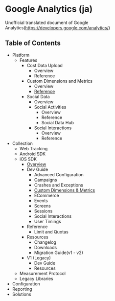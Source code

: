 Google Analytics (ja)
===================

Unofficial translated document of Google Analytics(https://developers.google.com/analytics/)


## Table of Contents

- Platform
    - Features
        - Cost Data Upload
            - Overview
            - Reference
        - Custom Dimensions and Metrics
            - Overview
            - [Reference](https://github.com/kshuin/google-analytics-ja/blob/master/Platform/Features/CustomDimensionsAndMetrics/reference.md)
        - Social Data
            - Overview
            - Social Activities
                - Overview
                - Reference
                - Social Data Hub
            - Social Interactions
                - Overview
                - Reference
- Collection
    - Web Tracking
    - Android SDK
    - iOS SDK
        - [Overview](https://github.com/kshuin/google-analytics-ja/blob/master/Collection/iOSSDK/overview.md)
        - Dev Guide
            - Advanced Configuration
            - Campaigns
            - Crashes and Exceptions
            - [Custom Dimensions & Metrics](https://github.com/kshuin/google-analytics-ja/blob/master/Collection/iOSSDK/DevGuide/CustomDimensionsAndMetrics.md)
            - ECommerce
            - Events
            - Screens
            - Sessions
            - Social Interactions
            - User Timings
        - Reference
            - Limit and Quotas
        - Resources
            - Changelog
            - Downloads
            - Migration Guide(v1 - v2)
        - V1 (Legacy)
            - Dev Guide
            - Resources
    - Measurement Protocol
    - Legacy Libraries
- Configuration
- Reporting
- Solutions
